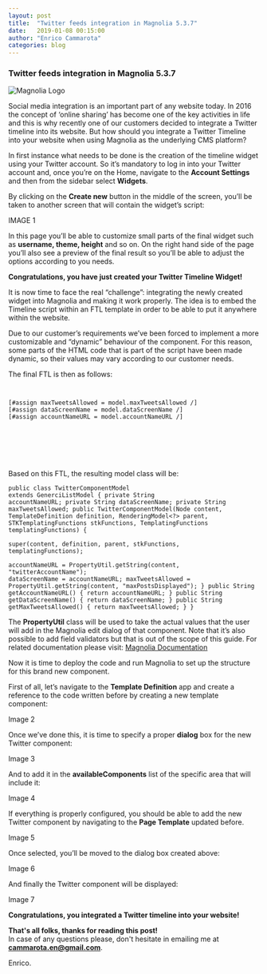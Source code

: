 ```yaml
---
layout: post
title:  "Twitter feeds integration in Magnolia 5.3.7"
date:   2019-01-08 00:15:00
author:	"Enrico Cammarota"
categories: blog
---
```


<h3>Twitter feeds integration in Magnolia 5.3.7</h3>

![Magnolia Logo](https://commercetools.com/wp-content/uploads/2018/07/magnolia-logo.png "Magnolia Logo")

Social media integration is an important part of any website today. In 2016 the concept of ‘online sharing’ has become 
one of the key activities in life and this is why recently one of our customers decided to integrate a Twitter timeline 
into its website. But how should you integrate a Twitter Timeline into your website when using Magnolia as the underlying CMS platform?

In first instance what needs to be done is the creation of the timeline widget using your Twitter account. So it’s 
mandatory to log in into your Twitter account and, once you’re on the Home, navigate to the **Account Settings** and then 
from the sidebar select **Widgets**. 

By clicking on the **Create new** button in the middle of the screen, you’ll be taken to another screen that will contain 
the widget’s script:

IMAGE 1

In this page you’ll be able to customize small parts of the final widget such as **username, theme, height** and so on.
On the right hand side of the page you’ll also see a preview of the final result so you’ll be able to adjust the options 
according to you needs. 

**Congratulations, you have just created your Twitter Timeline Widget!**

It is now time to face the real “challenge”: integrating the newly created widget into Magnolia and making it work properly. 
The idea is to embed the Timeline script within an FTL template in order to be able to put it anywhere within the website. 

Due to our customer’s requirements we’ve been forced to implement a more customizable and “dynamic” behaviour of the component. 
For this reason, some parts of the HTML code that is part of the script have been made dynamic, so their values may vary 
according to our customer needs.

The final FTL is then as follows:

<pre><code>

[#assign maxTweetsAllowed = model.maxTweetsAllowed /]
[#assign dataScreenName = model.dataScreenName /]
[#assign accountNameURL = model.accountNameURL /]

<a class="twitter-timeline" href="https://twitter.com/${accountNameURL}" data-widget-id="697464007863705601" 
    data-screen-name="${dataScreenName}" data-chrome="nofooter" data-tweet-limit="${maxTweetsAllowed}"></a>
	
 <script>

!function(d,s,id){var js,fjs=d.getElementsByTagName(s)[0],p=/^http:/.test(d.location)?'http':'https';
	if(!d.getElementById(id)){
		js=d.createElement(s);js.id=id;js.src=p+"://platform.twitter.com/widgets.js";fjs.parentNode.insertBefore(js,fjs); 
(document,"script","twitter-wjs");

	</script>

</code></pre>

Based on this FTL, the resulting model class will be:
<code><pre>
    public class TwitterComponentModel<RD extends TemplateDefinition> extends GenerciListModel<TemplateDefinition> {
        private String accountNameURL;
        private String dataScreenName;
        private String maxTweetsAllowed;
        public TwitterComponentModel(Node content, TemplateDefinition definition, RenderingModel<?> parent, 
                                        STKTemplatingFunctions stkFunctions, TemplatingFunctions templatingFunctions) {   
        super(content, definition, parent, stkFunctions, templatingFunctions);	
        accountNameURL = PropertyUtil.getString(content, "twitterAccountName");
        dataScreenName = accountNameURL;
        maxTweetsAllowed = PropertyUtil.getString(content, "maxPostsDisplayed");
        }
        public String getAccountNameURL() {
            return accountNameURL;
        }
        public String getDataScreenName() {
            return dataScreenName;
        }
        public String getMaxTweetsAllowed() {
            return maxTweetsAllowed;
        }
}</code></pre>

The **PropertyUtil** class will be used to take the actual values that the user will add in the Magnolia edit dialog of 
that component. Note that it’s also possible to add field validators but that is out of the scope of this guide. For 
related documentation please visit: [Magnolia Documentation](https://documentation.magnolia-cms.com/display/DOCS/Field+validators)

Now it is time to deploy the code and run Magnolia to set up the structure for this brand new component.

First of all, let’s navigate to the **Template Definition** app and create a reference to the code written before by creating 
a new template component:

Image 2

Once we’ve done this, it is time to specify a proper **dialog** box for the new Twitter component:

Image 3

And to add it in the **availableComponents** list of the specific area that will include it:

Image 4

If everything is properly configured, you should be able to add the new Twitter component by navigating to the **Page Template**
updated before.

Image 5

Once selected, you’ll be moved to the dialog box created above:

Image 6

And finally the Twitter component will be displayed:

Image 7

**Congratulations, you integrated a Twitter timeline into your website!**

**That's all folks, thanks for reading this post!**<br>
In case of any questions please, don't hesitate in emailing me at **cammarota.en@gmail.com**. 

Enrico.
